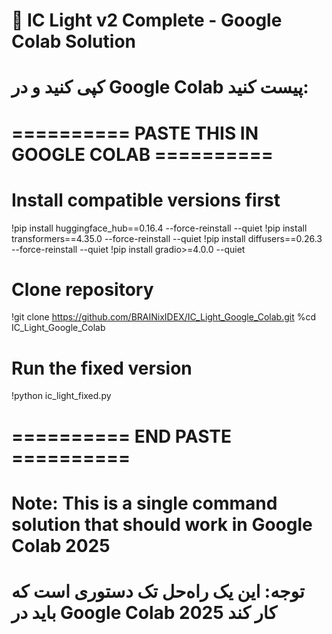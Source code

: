 # 🌟 IC Light v2 Complete - Google Colab Solution
# کپی کنید و در Google Colab پیست کنید:

# ========== PASTE THIS IN GOOGLE COLAB ==========

# Install compatible versions first
!pip install huggingface_hub==0.16.4 --force-reinstall --quiet
!pip install transformers==4.35.0 --force-reinstall --quiet
!pip install diffusers==0.26.3 --force-reinstall --quiet
!pip install gradio>=4.0.0 --quiet

# Clone repository
!git clone https://github.com/BRAINixIDEX/IC_Light_Google_Colab.git
%cd IC_Light_Google_Colab

# Run the fixed version
!python ic_light_fixed.py

# ========== END PASTE ==========

# Note: This is a single command solution that should work in Google Colab 2025
# توجه: این یک راه‌حل تک دستوری است که باید در Google Colab 2025 کار کند
